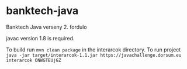 banktech-java
=============

Banktech Java verseny 2. fordulo

javac version 1.8 is required.

To build run `mvn clean package` in the interarcok directory.
To run project `java -jar target/interarcok-1.1.jar https://javachallenge.dorsum.eu interarcok ONWGTEUjGZ`
